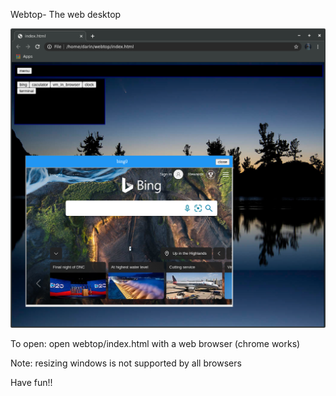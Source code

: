 Webtop- The web desktop

<img src="screenshot.png">

To open: open webtop/index.html with a web browser (chrome works)

Note: resizing windows is not supported by all browsers

Have fun!!

